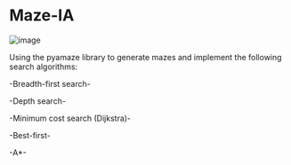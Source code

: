 # Maze-IA


![image](https://github.com/Guilherme1258/Maze-IA/assets/84737884/1feec86e-d2c9-48d5-a909-9887c61f04fe)

 
Using the pyamaze library to generate mazes and implement the following search algorithms:

-Breadth-first search-

-Depth search-

-Minimum cost search (Dijkstra)-

-Best-first-

-A*-
